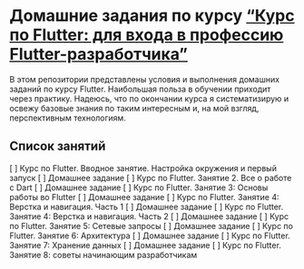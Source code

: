 # Домашние задания по курсу [“Курс по Flutter: для входа в профессию Flutter-разработчика”](https://www.youtube.com/playlist?list=PLw6SJ6q6-1YpnyZd2iG80s7Fc_r62wHMJ)

В этом репозитории представлены условия и выполнения домашних заданий по курсу Flutter. Наибольшая польза в обучении приходит через практику. Надеюсь, что по окончании курса я систематизирую и освежу базовые знания по таким интересным и, на мой взгляд, перспективным технологиям.

## Список занятий

[ ] Курс по Flutter. Вводное занятие. Настройка окружения и первый запуск
[ ] Домашнее задание
[ ] Курс по Flutter. Занятие 2. Все о работе с Dart
[ ] Домашнее задание
[ ] Курс по Flutter. Занятие 3: Основы работы во Flutter
[ ] Домашнее задание
[ ] Курс по Flutter. Занятие 4: Верстка и навигация. Часть 1
[ ] Домашнее задание
[ ] Курс по Flutter. Занятие 4: Верстка и навигация. Часть 2
[ ] Домашнее задание
[ ] Курс по Flutter. Занятие 5: Сетевые запросы
[ ] Домашнее задание
[ ] Курс по Flutter. Занятие 6: Архитектура
[ ] Домашнее задание
[ ] Курс по Flutter. Занятие 7: Хранение данных
[ ] Домашнее задание
[ ] Курс по Flutter. Занятие 8: советы начинающим разработчикам